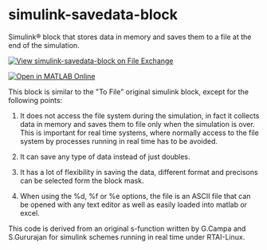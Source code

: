 # simulink-savedata-block
Simulink&reg; block that stores data in memory and saves them to a file at the end of the simulation.

[![View simulink-savedata-block on File Exchange](https://www.mathworks.com/matlabcentral/images/matlab-file-exchange.svg)](https://www.mathworks.com/matlabcentral/fileexchange/9986-simulink-savedata-block)

[![Open in MATLAB Online](https://www.mathworks.com/images/responsive/global/open-in-matlab-online.svg)](https://matlab.mathworks.com/open/github/v1?repo=giampy1969/simulink-savedata-block)

This block is similar to the "To File" original simulink block, except for the following points:

1) It does not access the file system during the simulation, in fact it collects data in memory and saves them to file only when the simulation is over. This is important for real time systems, where normally access to the file system by processes running in real time has to be avoided.

2) It can save any type of data instead of just doubles.

3) It has a lot of flexibility in saving the data, different format and precisons can be selected form the block mask.

4) When using the %d, %f or %e options, the file is an ASCII file that can be opened with any text editor as well as easily loaded into matlab or excel.

This code is derived from an original s-function written by G.Campa and S.Gururajan for simulink schemes running in real time under RTAI-Linux.
